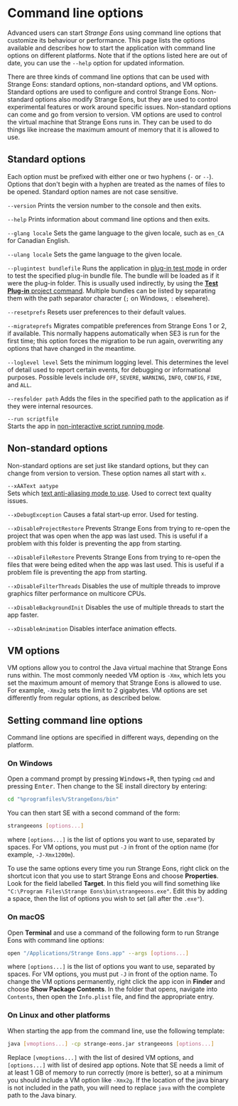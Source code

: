 # Command line options

Advanced users can start *Strange Eons* using command line options that customize its behaviour or performance. This page lists the options available and describes how to start the application with command line options on different platforms. Note that if the options listed here are out of date, you can use the `--help` option for updated information.

There are three kinds of command line options that can be used with Strange Eons: standard options, non-standard options, and VM options. Standard options are used to configure and control Strange Eons. Non-standard options also modify Strange Eons, but they are used to control experimental features or work around specific issues. Non-standard options can come and go from version to version. VM options are used to control the virtual machine that Strange Eons runs in. They can be used to do things like increase the maximum amount of memory that it is allowed to use.

## Standard options

Each option must be prefixed with either one or two hyphens (`-` or `--`). Options that don't begin with a hyphen are treated as the names of files to be opened. Standard option names are not case sensitive.

`--version`
Prints the version number to the console and then exits.

`--help`
Prints information about command line options and then exits.

`--glang locale`
Sets the game language to the given locale, such as `en_CA` for Canadian English.

`--ulang locale`
Sets the game language to the given locale.

`--plugintest bundlefile`
Runs the application in [plug-in test mode](dm-test-plugin.md) in order to test the specified plug-in bundle file. The bundle will be loaded as if it were the plug-in folder. This is usually used indirectly, by using the [**Test Plug-in** project command](dm-test-plugin.md). Multiple bundles can be listed by separating them with the path separator character (`;` on Windows, `:` elsewhere).

`--resetprefs`
Resets user preferences to their default values.

`--migrateprefs`
Migrates compatible preferences from Strange Eons 1 or 2, if available. This normally happens automatically when SE3 is run for the first time; this option forces the migration to be run again, overwriting any options that have changed in the meantime.

`--loglevel level`
Sets the minimum logging level. This determines the level of detail used to report certain events, for debugging or informational purposes. Possible levels include `OFF`, `SEVERE`, `WARNING`, `INFO`, `CONFIG`, `FINE`, and `ALL`.

`--resfolder path`
Adds the files in the specified path to the application as if they were internal resources.

`--run scriptfile`  
Starts the app in [non-interactive script running mode](um-run-script.md).

## Non-standard options

Non-standard options are set just like standard options, but they can change from version to version. These option names all start with `x`.

`--xAAText aatype`  
Sets which [text anti-aliasing mode to use](um-install-troubleshooting.md#text-quality-issues). Used to correct text quality issues.

`--xDebugException`
Causes a fatal start-up error. Used for testing.

`--xDisableProjectRestore`
Prevents Strange Eons from trying to re-open the project that was open when the app was last used. This is useful if a problem with this folder is preventing the app from starting.

`--xDisableFileRestore`
Prevents Strange Eons from trying to re-open the files that were being edited when the app was last used. This is useful if a problem file is preventing the app from starting.

`--xDisableFilterThreads`
Disables the use of multiple threads to improve graphics filter performance on multicore CPUs.

`--xDisableBackgroundInit`
Disables the use of multiple threads to start the app faster.

`--xDisableAnimation`
Disables interface animation effects.

## VM options

VM options allow you to control the Java virtual machine that Strange Eons runs within. The most commonly needed VM option is `-Xmx`, which lets you set the maximum amount of memory that Strange Eons is allowed to use. For example, `-Xmx2g` sets the limit to 2 gigabytes. VM options are set differently from regular options, as described below.

## Setting command line options

Command line options are specified in different ways, depending on the platform.

### On Windows

Open a command prompt by pressing <kbd>Windows</kbd>+<kbd>R</kbd>, then typing `cmd` and pressing <kbd>Enter</kbd>. Then change to the SE install directory by entering:

```bash
cd "%programfiles%/StrangeEons/bin"
```

You can then start SE with a second command of the form:

```bash
strangeeons [options...]
```

where `[options...]` is the list of options you want to use, separated by spaces. For VM options, you must put `-J` in front of the option name (for example, `-J-Xmx1200m`).

To use the same options every time you run Strange Eons, right click on the shortcut icon that you use to start Strange Eons and choose **Properties**. Look for the field labelled **Target**. In this field you will find something like `"C:\Program Files\Strange Eons\bin\strangeeons.exe"`. Edit this by adding a space, then the list of options you wish to set (all after the `.exe"`).

### On macOS

Open **Terminal** and use a command of the following form to run Strange Eons with command line options:

```bash
open "/Applications/Strange Eons.app" --args [options...]
```

where `[options...]` is the list of options you want to use, separated by spaces. For VM options, you must put `-J` in front of the option name. To change the VM options permanently, right click the app icon in **Finder** and choose **Show Package Contents**. In the folder that opens, navigate into `Contents`, then open the `Info.plist` file, and find the appropriate entry.

### On Linux and other platforms

When starting the app from the command line, use the following template:

```bash
java [vmoptions...] -cp strange-eons.jar strangeeons [options...]
```

Replace `[vmoptions...]` with the list of desired VM options, and `[options...]` with list of desired app options. Note that SE needs a limit of at least 1 GB of memory to run correctly (more is better), so at a minimum you should include a VM option like `-Xmx2g`. If the location of the java binary is not included in the path, you will need to replace `java` with the complete path to the Java binary.
